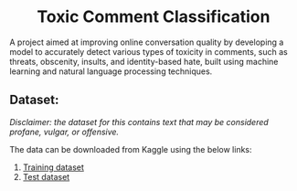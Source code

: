 <h1 align="center">Toxic Comment Classification</h1>
A project aimed at improving online conversation quality by developing a model to accurately detect various types of toxicity in comments, such as threats, obscenity, insults, and identity-based hate, built using machine learning and natural language processing techniques.

## Dataset: 

*Disclaimer: the dataset for this contains text that may be considered profane, vulgar, or offensive.*

The data can be downloaded from Kaggle using the below links:

1. [Training dataset](https://www.kaggle.com/c/jigsaw-toxic-comment-classification-challenge/data?select=train.csv.zip)
2. [Test dataset](https://www.kaggle.com/c/jigsaw-toxic-comment-classification-challenge/data?select=test.csv.zip)

